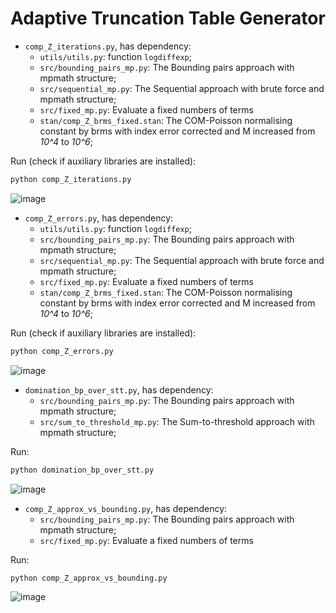 # Adaptive Truncation Table Generator

- `comp_Z_iterations.py`, has dependency:
  - `utils/utils.py`: function `logdiffexp`;
  - `src/bounding_pairs_mp.py`: The Bounding pairs approach with mpmath structure;
  - `src/sequential_mp.py`: The Sequential approach with brute force and mpmath structure;
  - `src/fixed_mp.py`: Evaluate a fixed numbers of terms
  - `stan/comp_Z_brms_fixed.stan`: The COM-Poisson normalising constant by brms with index error corrected and M increased from _10^4_ to _10^6_;

Run (check if auxiliary libraries are installed):
```bash
python comp_Z_iterations.py
```

![image](https://github.com/user-attachments/assets/0455d6f9-36d7-4713-80b4-26bfb2e95ef9)


- `comp_Z_errors.py`, has dependency:
  - `utils/utils.py`: function `logdiffexp`;
  - `src/bounding_pairs_mp.py`: The Bounding pairs approach with mpmath structure;
  - `src/sequential_mp.py`: The Sequential approach with brute force and mpmath structure;
  - `src/fixed_mp.py`: Evaluate a fixed numbers of terms
  - `stan/comp_Z_brms_fixed.stan`: The COM-Poisson normalising constant by brms with index error corrected and M increased from _10^4_ to _10^6_;

Run (check if auxiliary libraries are installed):
```bash
python comp_Z_errors.py
```
![image](https://github.com/user-attachments/assets/1c944657-f6f2-4221-a7ef-16af12c7c9db)



- `domination_bp_over_stt.py`, has dependency:
  - `src/bounding_pairs_mp.py`: The Bounding pairs approach with mpmath structure;
  - `src/sum_to_threshold_mp.py`: The Sum-to-threshold approach with mpmath structure;

Run:

```bash
python domination_bp_over_stt.py
```

![image](https://github.com/user-attachments/assets/b3a2b72a-5471-40ce-8ab2-82f271a20f0b)


- `comp_Z_approx_vs_bounding.py`, has dependency:
  - `src/bounding_pairs_mp.py`: The Bounding pairs approach with mpmath structure;
  - `src/fixed_mp.py`: Evaluate a fixed numbers of terms

Run:

```bash
python comp_Z_approx_vs_bounding.py
```

![image](https://github.com/user-attachments/assets/2fd09dd4-2287-4a0c-8a46-4270566a5897)

